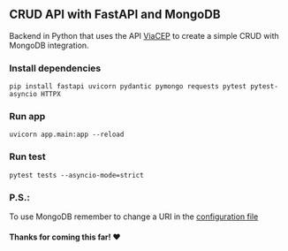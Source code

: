 ## CRUD API with FastAPI and MongoDB

Backend in Python that uses the API [ViaCEP](http://viacep.com.br) to create a simple CRUD with MongoDB integration.

### Install dependencies

```
pip install fastapi uvicorn pydantic pymongo requests pytest pytest-asyncio HTTPX
```

### Run app

```
uvicorn app.main:app --reload
```

### Run test

```
pytest tests --asyncio-mode=strict
```

### P.S.:
To use MongoDB remember to change a URI in the [configuration file](./bootstrap/mongodb.py#L6)

#### Thanks for coming this far! ❤️